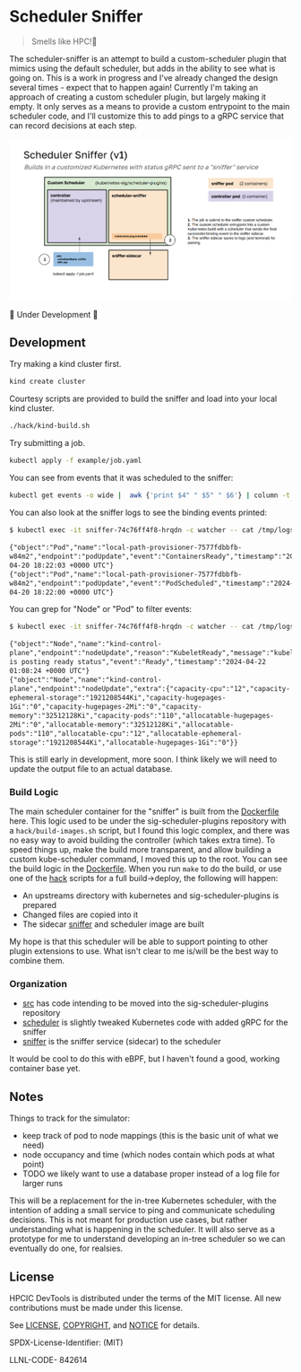 # Scheduler Sniffer

> Smells like HPC!👃️

The scheduler-sniffer is an attempt to build a custom-scheduler plugin that mimics using the default scheduler, but adds in the ability
to see what is going on. This is a work in progress and I've already changed the design several times - expect that to happen again! Currently I'm taking an approach of creating a custom scheduler plugin, but largely making it empty. It only serves as a means to provide a custom entrypoint to the main scheduler code, and I'll customize this to add pings to a gRPC service that can record decisions at each step.

![docs/img/sniffer.png](docs/img/sniffer.png)

🚧️ Under Development 🚧️

## Development

Try making a kind cluster first.

```bash
kind create cluster
```

Courtesy scripts are provided to build the sniffer and load into your local kind cluster.

```bash
./hack/kind-build.sh
```

Try submitting a job.

```bash
kubectl apply -f example/job.yaml
```

You can see from events that it was scheduled to the sniffer:

```bash
kubectl get events -o wide |  awk {'print $4" " $5" " $6'} | column -t | grep sniffer
```

You can also look at the sniffer logs to see the binding events printed:

```bash
$ kubectl exec -it sniffer-74c76ff4f8-hrqdn -c watcher -- cat /tmp/logs/sniffer.log
```
```console
{"object":"Pod","name":"local-path-provisioner-7577fdbbfb-w84m2","endpoint":"podUpdate","event":"ContainersReady","timestamp":"2024-04-20 18:22:03 +0000 UTC"}
{"object":"Pod","name":"local-path-provisioner-7577fdbbfb-w84m2","endpoint":"podUpdate","event":"PodScheduled","timestamp":"2024-04-20 18:22:00 +0000 UTC"}
```

You can grep for "Node" or "Pod" to filter events:

```bash
$ kubectl exec -it sniffer-74c76ff4f8-hrqdn -c watcher -- cat /tmp/logs/sniffer.log | grep Node
```
```console
{"object":"Node","name":"kind-control-plane","endpoint":"nodeUpdate","reason":"KubeletReady","message":"kubelet is posting ready status","event":"Ready","timestamp":"2024-04-22 01:08:24 +0000 UTC"}
{"object":"Node","name":"kind-control-plane","endpoint":"nodeUpdate","extra":{"capacity-cpu":"12","capacity-ephemeral-storage":"1921208544Ki","capacity-hugepages-1Gi":"0","capacity-hugepages-2Mi":"0","capacity-memory":"32512128Ki","capacity-pods":"110","allocatable-hugepages-2Mi":"0","allocatable-memory":"32512128Ki","allocatable-pods":"110","allocatable-cpu":"12","allocatable-ephemeral-storage":"1921208544Ki","allocatable-hugepages-1Gi":"0"}}
```

This is still early in development, more soon. I think likely we will need to update the output file to an actual database.

### Build Logic

The main scheduler container for the "sniffer" is built from the [Dockerfile](Dockerfile) here.
This logic used to be under the sig-scheduler-plugins repository with a `hack/build-images.sh`
script, but I found this logic complex, and there was no easy way to avoid building the controller
(which takes extra time). To speed things up, make the build more transparent, and allow
building a custom kube-scheduler command, I moved this up to the root. You can see the build logic in
the [Dockerfile](Dockerfile). When you run `make` to do the build, or use one of the [hack](hack)
scripts for a full build->deploy, the following will happen:

 - An upstreams directory with kubernetes and sig-scheduler-plugins is prepared
 - Changed files are copied into it
 - The sidecar [sniffer](sniffer) and scheduler image are built

My hope is that this scheduler will be able to support pointing to other plugin extensions to use.
What isn't clear to me is/will be the best way to combine them. 

### Organization

- [src](src) has code intending to be moved into the sig-scheduler-plugins repository
- [scheduler](scheduler) is slightly tweaked Kubernetes code with added gRPC for the sniffer
- [sniffer](sniffer) is the sniffer service (sidecar) to the scheduler

It would be cool to do this with eBPF, but I haven't found a good, working container base yet.

## Notes

Things to track for the simulator:
- keep track of pod to node mappings (this is the basic unit of what we need)
- node occupancy and time (which nodes contain which pods at what point)
 - TODO we likely want to use a database proper instead of a log file for larger runs

This will be a replacement for the in-tree Kubernetes scheduler, with the intention of adding a small service to ping and communicate
scheduling decisions. This is not meant for production use cases, but rather understanding what is happening in the scheduler. It 
will also serve as a prototype for me to understand developing an in-tree scheduler so we can eventually do one, for realsies.

## License

HPCIC DevTools is distributed under the terms of the MIT license.
All new contributions must be made under this license.

See [LICENSE](https://github.com/converged-computing/cloud-select/blob/main/LICENSE),
[COPYRIGHT](https://github.com/converged-computing/cloud-select/blob/main/COPYRIGHT), and
[NOTICE](https://github.com/converged-computing/cloud-select/blob/main/NOTICE) for details.

SPDX-License-Identifier: (MIT)

LLNL-CODE- 842614
